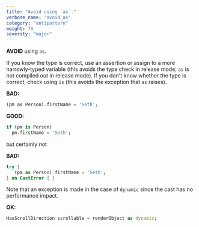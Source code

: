 ```yaml
---
title: "Avoid using `as`."
verbose_name: "avoid_as"
category: "antipattern"
weight: 70
severity: "major"
---
```

**AVOID** using `as`.

If you know the type is correct, use an assertion or assign to a more
narrowly-typed variable (this avoids the type check in release mode; `as` is not
compiled out in release mode).  If you don't know whether the type is
correct, check using `is` (this avoids the exception that `as` raises).

**BAD:**
```dart
(pm as Person).firstName = 'Seth';
```

**GOOD:**
```dart
if (pm is Person)
  pm.firstName = 'Seth';
```

but certainly not

**BAD:**
```dart
try {
   (pm as Person).firstName = 'Seth';
} on CastError { }
```

Note that an exception is made in the case of `dynamic` since the cast has no
performance impact.

**OK:**
```dart
HasScrollDirection scrollable = renderObject as dynamic;
```
